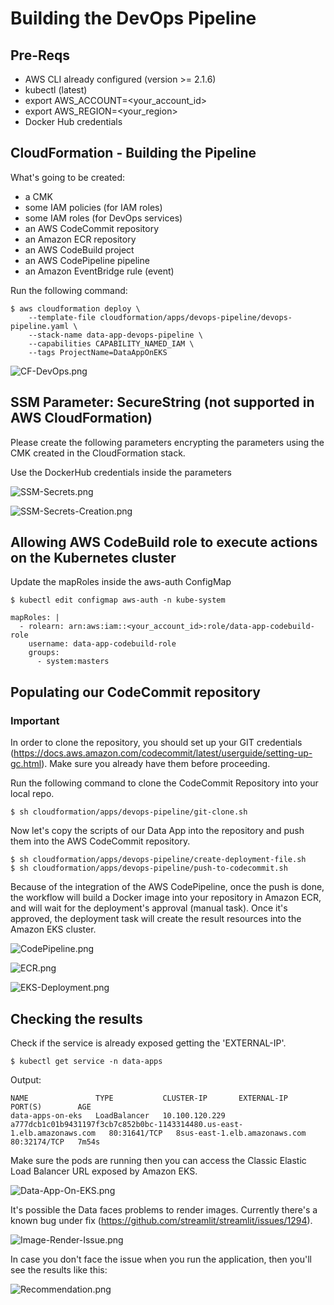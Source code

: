 # Building the DevOps Pipeline

## Pre-Reqs
- AWS CLI already configured (version >= 2.1.6)
- kubectl (latest)
- export AWS_ACCOUNT=<your_account_id>
- export AWS_REGION=<your_region>
- Docker Hub credentials


## CloudFormation - Building the Pipeline

What's going to be created:
- a CMK
- some IAM policies (for IAM roles)
- some IAM roles (for DevOps services)
- an AWS CodeCommit repository
- an Amazon ECR repository
- an AWS CodeBuild project
- an AWS CodePipeline pipeline
- an Amazon EventBridge rule (event)

Run the following command:

```
$ aws cloudformation deploy \
    --template-file cloudformation/apps/devops-pipeline/devops-pipeline.yaml \
    --stack-name data-app-devops-pipeline \
    --capabilities CAPABILITY_NAMED_IAM \
    --tags ProjectName=DataAppOnEKS
```

![CF-DevOps.png](../../../images/CF-DevOps.png)

## SSM Parameter: SecureString (not supported in AWS CloudFormation)

Please create the following parameters encrypting the parameters using the CMK created in the CloudFormation stack.

Use the DockerHub credentials inside the parameters

![SSM-Secrets.png](../../../images/SSM-Secrets.png)

![SSM-Secrets-Creation.png](../../../images/SSM-Secrets-Creation.png)

## Allowing AWS CodeBuild role to execute actions on the Kubernetes cluster

Update the mapRoles inside the aws-auth ConfigMap
```
$ kubectl edit configmap aws-auth -n kube-system
```
```
mapRoles: |
  - rolearn: arn:aws:iam::<your_account_id>:role/data-app-codebuild-role
    username: data-app-codebuild-role
    groups:
      - system:masters
```

## Populating our CodeCommit repository

### Important

In order to clone the repository, you should set up your GIT credentials (https://docs.aws.amazon.com/codecommit/latest/userguide/setting-up-gc.html). Make sure you already have them before proceeding.

Run the following command to clone the CodeCommit Repository into your local repo.
```
$ sh cloudformation/apps/devops-pipeline/git-clone.sh
```

Now let's copy the scripts of our Data App into the repository and push them into the AWS CodeCommit repository.
```
$ sh cloudformation/apps/devops-pipeline/create-deployment-file.sh
$ sh cloudformation/apps/devops-pipeline/push-to-codecommit.sh
```
Because of the integration of the AWS CodePipeline, once the push is done, the workflow will build a Docker image into your repository in Amazon ECR, and will wait for the deployment's approval (manual task). Once it's approved, the deployment task will create the result resources into the Amazon EKS cluster.

![CodePipeline.png](../../../images/CodePipeline.png)

![ECR.png](../../../images/ECR.png)

![EKS-Deployment.png](../../../images/EKS-Deployment.png)

## Checking the results

Check if the service is already exposed getting the 'EXTERNAL-IP'. 
```
$ kubectl get service -n data-apps
```
Output:
```
NAME               TYPE           CLUSTER-IP       EXTERNAL-IP                                                               PORT(S)        AGE
data-apps-on-eks   LoadBalancer   10.100.120.229   a777dcb1c01b9431197f3cb7c852b0bc-1143314480.us-east-1.elb.amazonaws.com   80:31641/TCP   8sus-east-1.elb.amazonaws.com   80:32174/TCP   7m54s
```

Make sure the pods are running then you can access the Classic Elastic Load Balancer URL exposed by Amazon EKS.

![Data-App-On-EKS.png](../../../images/Data-App-On-EKS.png)

It's possible the Data faces problems to render images. Currently there's a known bug under fix (https://github.com/streamlit/streamlit/issues/1294).

![Image-Render-Issue.png](../../../images/Image-Render-Issue.png)

In case you don't face the issue when you run the application, then you'll see the results like this:

![Recommendation.png](../../../images/Recommendation.png)